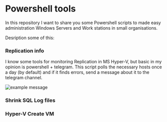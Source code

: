 # Powershell tools

In this repository I want to share you some Powershell scripts to made easy administration Windows Servers and Work stations in small organisations.

Desription some of this:

### Replication info
I know some tools for monitoring Replication in MS Hyper-V, but basic in my opinion is powershell + telegram.
This script polls the necessary hosts once a day (by default) and if it finds errors, send a message about it to the telegram channel.

![example message](/images/repl_nfo.png)

### Shrink SQL Log files

### Hyper-V Create VM
